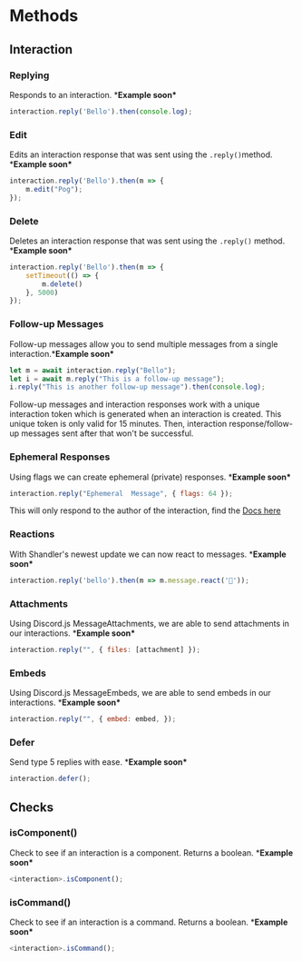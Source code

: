 # Methods

## Interaction

### Replying

Responds to an interaction. \***Example soon\***

```javascript
interaction.reply('Bello').then(console.log);
```

### **Edit**

Edits an interaction response that was sent using the `.reply()`method. \***Example soon\***

```javascript
interaction.reply('Bello').then(m => {
    m.edit("Pog");
});
```

### **Delete**

Deletes an interaction response that was sent using the `.reply()` method. \***Example soon\***

```javascript
interaction.reply('Bello').then(m => {
    setTimeout(() => {
        m.delete()
    }, 5000)
});
```

### Follow-up Messages

Follow-up messages allow you to send multiple messages from a single interaction.\***Example soon\***

```javascript
let m = await interaction.reply("Bello");
let i = await m.reply("This is a follow-up message");
i.reply("This is another follow-up message").then(console.log);
```

Follow-up messages and interaction responses work with a unique interaction token which is generated when an interaction is created. This unique token is only valid for 15 minutes. Then, interaction response/follow-up messages sent after that won't be successful.

### Ephemeral Responses

Using flags we can create ephemeral \(private\) responses. \***Example soon\***

```javascript
interaction.reply("Ephemeral  Message", { flags: 64 });
```

This will only respond to the author of the interaction, find the [Docs here](https://canary.discord.com/developers/docs/interactions/slash-commands#interaction-response-interactionapplicationcommandcallbackdata)

### Reactions

With Shandler's newest update we can now react to messages. \***Example soon\***

```javascript
interaction.reply('bello').then(m => m.message.react('👀'));
```

### Attachments

Using Discord.js MessageAttachments, we are able to send attachments in our interactions. \***Example soon\***

```javascript
interaction.reply("", { files: [attachment] });
```

### Embeds

Using Discord.js MessageEmbeds, we are able to send embeds in our interactions. \***Example soon\***

```javascript
interaction.reply("", { embed: embed, });
```

### Defer

Send type 5 replies with ease. \***Example soon\***

```javascript
interaction.defer();
```

## Checks

### isComponent\(\)

Check to see if an interaction is a component. Returns a boolean. \***Example soon\***

```javascript
<interaction>.isComponent();
```

### isCommand\(\)

Check to see if an interaction is a command. Returns a boolean. \***Example soon\***

```javascript
<interaction>.isCommand();
```

